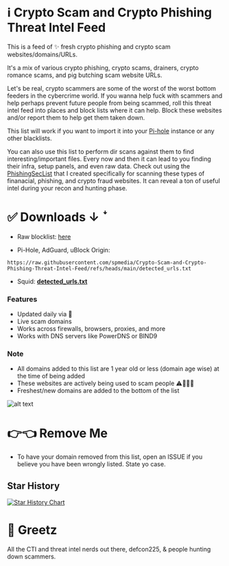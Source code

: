 # ℹ️ Crypto Scam and Crypto Phishing Threat Intel Feed
This is a feed of ✨ fresh crypto phishing and crypto scam websites/domains/URLs.

It's a mix of various crypto phishing, crypto scams, drainers, crypto romance scams, and pig butching scam website URLs.

Let's be real, crypto scammers are some of the worst of the worst bottom feeders in the cybercrime world. If you wanna help fuck with scammers and help perhaps prevent future people from being scammed, roll this threat intel feed into places and block lists where it can help. Block these websites and/or report them to help get them taken down.

This list will work if you want to import it into your [Pi-hole](https://pi-hole.net/) instance or any other blacklists.

You can also use this list to perform dir scans against them to find interesting/important files. Every now and then it can lead to you finding their infra, setup panels, and even raw data. Check out using the [PhishingSecList](https://github.com/spmedia/PhishingSecLists) that I created specifically for scanning these types of finanacial, phishing, and crypto fraud websites. It can reveal a ton of useful intel during your recon and hunting phase.

# ✅ Downloads ↓ ꜜ

- Raw blocklist: [here](https://raw.githubusercontent.com/spmedia/Crypto-Scam-and-Crypto-Phishing-Threat-Intel-Feed/refs/heads/main/detected_urls.txt)

- Pi-Hole, AdGuard, uBlock Origin:
```
https://raw.githubusercontent.com/spmedia/Crypto-Scam-and-Crypto-Phishing-Threat-Intel-Feed/refs/heads/main/detected_urls.txt
```
- Squid: **[detected_urls.txt](https://raw.githubusercontent.com/spmedia/Crypto-Scam-and-Crypto-Phishing-Threat-Intel-Feed/refs/heads/main/detected_urls.txt)** 
### Features

- Updated daily via 🤖
- Live scam domains
- Works across firewalls, browsers, proxies, and more
- Works with DNS servers like PowerDNS or BIND9 

### Note
- All domains added to this list are 1 year old or less (domain age wise) at the time of being added
- These websites are actively being used to scam people ⚠️🚩🧙‍♂️
- Freshest/new domains are added to the bottom of the list

![alt text](https://i.imgur.com/JA22DtP.png)

# 👉👈 Remove Me

- To have your domain removed from this list, open an ISSUE if you believe you have been wrongly listed. State yo case.

## Star History

<a href="https://star-history.com/#spmedia/Crypto-Scam-and-Crypto-Phishing-Threat-Intel-Feed&Date">
 <picture>
   <source media="(prefers-color-scheme: dark)" srcset="https://api.star-history.com/svg?repos=spmedia/Crypto-Scam-and-Crypto-Phishing-Threat-Intel-Feed&type=Date&theme=dark" />
   <source media="(prefers-color-scheme: light)" srcset="https://api.star-history.com/svg?repos=spmedia/Crypto-Scam-and-Crypto-Phishing-Threat-Intel-Feed&type=Date" />
   <img alt="Star History Chart" src="https://api.star-history.com/svg?repos=spmedia/Crypto-Scam-and-Crypto-Phishing-Threat-Intel-Feed&type=Date" />
 </picture>
</a>

# 👋 Greetz

All the CTI and threat intel nerds out there, defcon225, & people hunting down scammers.
